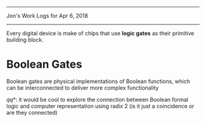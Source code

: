 *****************************************************************

Jon's Work Logs for Apr 6, 2018

*****************************************************************

Every digital device is make of chips that use **logic gates** as their primitive building block.

# Boolean Gates

Boolean gates are physical implementations of Boolean functions, which can be interconnected to deliver more complex functionality

*qq**: it would be cool to explore the connection between Boolean formal logic and computer representation using radix 2 (is it just a coincidence or are they connected)